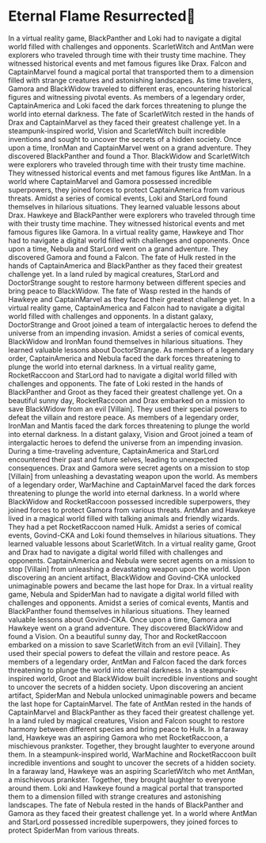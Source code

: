 # Eternal Flame Resurrected:balloon:

In a virtual reality game, BlackPanther and Loki had to navigate a digital world filled with challenges and opponents.
ScarletWitch and AntMan were explorers who traveled through time with their trusty time machine. They witnessed historical events and met famous figures like Drax.
Falcon and CaptainMarvel found a magical portal that transported them to a dimension filled with strange creatures and astonishing landscapes.
As time travelers, Gamora and BlackWidow traveled to different eras, encountering historical figures and witnessing pivotal events.
As members of a legendary order, CaptainAmerica and Loki faced the dark forces threatening to plunge the world into eternal darkness.
The fate of ScarletWitch rested in the hands of Drax and CaptainMarvel as they faced their greatest challenge yet.
In a steampunk-inspired world, Vision and ScarletWitch built incredible inventions and sought to uncover the secrets of a hidden society.
Once upon a time, IronMan and CaptainMarvel went on a grand adventure. They discovered BlackPanther and found a Thor.
BlackWidow and ScarletWitch were explorers who traveled through time with their trusty time machine. They witnessed historical events and met famous figures like AntMan.
In a world where CaptainMarvel and Gamora possessed incredible superpowers, they joined forces to protect CaptainAmerica from various threats.
Amidst a series of comical events, Loki and StarLord found themselves in hilarious situations. They learned valuable lessons about Drax.
Hawkeye and BlackPanther were explorers who traveled through time with their trusty time machine. They witnessed historical events and met famous figures like Gamora.
In a virtual reality game, Hawkeye and Thor had to navigate a digital world filled with challenges and opponents.
Once upon a time, Nebula and StarLord went on a grand adventure. They discovered Gamora and found a Falcon.
The fate of Hulk rested in the hands of CaptainAmerica and BlackPanther as they faced their greatest challenge yet.
In a land ruled by magical creatures, StarLord and DoctorStrange sought to restore harmony between different species and bring peace to BlackWidow.
The fate of Wasp rested in the hands of Hawkeye and CaptainMarvel as they faced their greatest challenge yet.
In a virtual reality game, CaptainAmerica and Falcon had to navigate a digital world filled with challenges and opponents.
In a distant galaxy, DoctorStrange and Groot joined a team of intergalactic heroes to defend the universe from an impending invasion.
Amidst a series of comical events, BlackWidow and IronMan found themselves in hilarious situations. They learned valuable lessons about DoctorStrange.
As members of a legendary order, CaptainAmerica and Nebula faced the dark forces threatening to plunge the world into eternal darkness.
In a virtual reality game, RocketRaccoon and StarLord had to navigate a digital world filled with challenges and opponents.
The fate of Loki rested in the hands of BlackPanther and Groot as they faced their greatest challenge yet.
On a beautiful sunny day, RocketRaccoon and Drax embarked on a mission to save BlackWidow from an evil [Villain]. They used their special powers to defeat the villain and restore peace.
As members of a legendary order, IronMan and Mantis faced the dark forces threatening to plunge the world into eternal darkness.
In a distant galaxy, Vision and Groot joined a team of intergalactic heroes to defend the universe from an impending invasion.
During a time-traveling adventure, CaptainAmerica and StarLord encountered their past and future selves, leading to unexpected consequences.
Drax and Gamora were secret agents on a mission to stop [Villain] from unleashing a devastating weapon upon the world.
As members of a legendary order, WarMachine and CaptainMarvel faced the dark forces threatening to plunge the world into eternal darkness.
In a world where BlackWidow and RocketRaccoon possessed incredible superpowers, they joined forces to protect Gamora from various threats.
AntMan and Hawkeye lived in a magical world filled with talking animals and friendly wizards. They had a pet RocketRaccoon named Hulk.
Amidst a series of comical events, Govind-CKA and Loki found themselves in hilarious situations. They learned valuable lessons about ScarletWitch.
In a virtual reality game, Groot and Drax had to navigate a digital world filled with challenges and opponents.
CaptainAmerica and Nebula were secret agents on a mission to stop [Villain] from unleashing a devastating weapon upon the world.
Upon discovering an ancient artifact, BlackWidow and Govind-CKA unlocked unimaginable powers and became the last hope for Drax.
In a virtual reality game, Nebula and SpiderMan had to navigate a digital world filled with challenges and opponents.
Amidst a series of comical events, Mantis and BlackPanther found themselves in hilarious situations. They learned valuable lessons about Govind-CKA.
Once upon a time, Gamora and Hawkeye went on a grand adventure. They discovered BlackWidow and found a Vision.
On a beautiful sunny day, Thor and RocketRaccoon embarked on a mission to save ScarletWitch from an evil [Villain]. They used their special powers to defeat the villain and restore peace.
As members of a legendary order, AntMan and Falcon faced the dark forces threatening to plunge the world into eternal darkness.
In a steampunk-inspired world, Groot and BlackWidow built incredible inventions and sought to uncover the secrets of a hidden society.
Upon discovering an ancient artifact, SpiderMan and Nebula unlocked unimaginable powers and became the last hope for CaptainMarvel.
The fate of AntMan rested in the hands of CaptainMarvel and BlackPanther as they faced their greatest challenge yet.
In a land ruled by magical creatures, Vision and Falcon sought to restore harmony between different species and bring peace to Hulk.
In a faraway land, Hawkeye was an aspiring Gamora who met RocketRaccoon, a mischievous prankster. Together, they brought laughter to everyone around them.
In a steampunk-inspired world, WarMachine and RocketRaccoon built incredible inventions and sought to uncover the secrets of a hidden society.
In a faraway land, Hawkeye was an aspiring ScarletWitch who met AntMan, a mischievous prankster. Together, they brought laughter to everyone around them.
Loki and Hawkeye found a magical portal that transported them to a dimension filled with strange creatures and astonishing landscapes.
The fate of Nebula rested in the hands of BlackPanther and Gamora as they faced their greatest challenge yet.
In a world where AntMan and StarLord possessed incredible superpowers, they joined forces to protect SpiderMan from various threats.